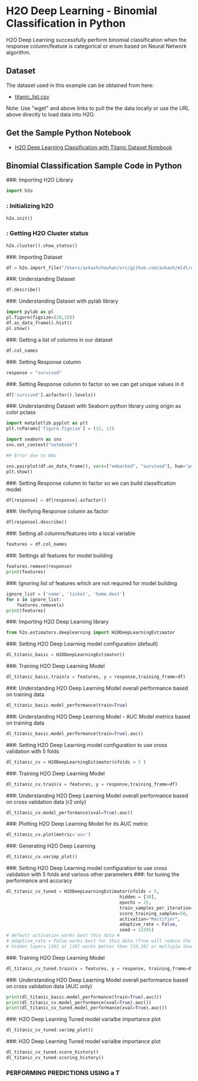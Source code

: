 # H2O Deep Learning - Binomial Classification in Python # 

H2O Deep Learning successfully perform binomial classification when the response column/feature is categorical or enum based on Neural Network algorithm. 

## Dataset ##
The dataset used in this example can be obtained from here:
 - [titanic_list.csv](https://raw.githubusercontent.com/Avkash/mldl/master/data/titanic_list.csv)

Note: Use "wget" and above links to pull the the data locally or use the URL above directly to load data into H2O.
  
## Get the Sample Python Notebook ##
  - [H2O Deep Learning Classification with Titanic Dataset Notebook](https://github.com/Avkash/mldl/blob/master/notebook/h2o/H2O_DeepLearning_Classification_titanic.ipynb)
  
## Binomial Classification Sample Code in Python ##

###: Importing H2O Library
```python
import h2o
```


### : Initializing h2O
```python
h2o.init()
```


### : Getting H2O Cluster status
```python
h2o.cluster().show_status()
```

###: Importing Dataset
```python
df = h2o.import_file("/Users/avkashchauhan/src/github.com/avkash/mldl/data/titanic_list.csv")
```


###: Understanding Dataset
```python
df.describe()
```


###: Understanding Dataset with pylab library
```python
import pylab as pl
pl.figure(figsize=(20,10))
df.as_data_frame().hist()
pl.show()
```


###: Getting a list of columns in our dataset
```python
df.col_names
```


###: Setting Response column
```python
response = "survived"
```


###: Setting Response column to factor so we can get unique values in it
```python
df['survived'].asfactor().levels()
```


###: Understanding Dataset with Seaborn python library using origin as color pclass
```python
import matplotlib.pyplot as plt
plt.rcParams['figure.figsize'] = (12, 12)

import seaborn as sns
sns.set_context("notebook")

## Error due to NAs

sns.pairplot(df.as_data_frame(), vars=["embarked", "survived"], hue="pclass");
plt.show()
```


###: Setting Response column to factor so we can build classification model
```python
df[response] = df[response].asfactor()
```


###: Verifying Response column as factor 
```python
df[response].describe()
```


###: Setting all columns/features into a local variable
```python
features = df.col_names
```


###: Settings all features for model building
```python
features.remove(response)
print(features)
```


###: Ignoring list of features which are not required for model building
```python
ignore_list = ['name', 'ticket', 'home.dest']
for x in ignore_list:
    features.remove(x)
print(features)    
```


###: Importing H2O Deep Learning library
```python
from h2o.estimators.deeplearning import H2ODeepLearningEstimator
```


###: Setting H2O Deep Learning model configuration (default)
```python
dl_titanic_basic = H2ODeepLearningEstimator()
```


###: Training H2O Deep Learning Model 
```python
dl_titanic_basic.train(x = features, y = response,training_frame=df)
```


###: Understanding H2O Deep Learning Model overall performance based on training data
```python
dl_titanic_basic.model_performance(train=True)
```


###: Understanding H2O Deep Learning Model - AUC Model metrics based on training data
```python
dl_titanic_basic.model_performance(train=True).auc()
```


###: Setting H2O Deep Learning model configuration to use cross validation with 5 folds
```python
dl_titanic_cv = H2ODeepLearningEstimator(nfolds = 5 )
```


###: Training H2O Deep Learning Model
```python
dl_titanic_cv.train(x = features, y = response,training_frame=df)
```


###: Understanding H2O Deep Learning Model overall performance based on cross validation data (r2 only)
```python
dl_titanic_cv.model_performance(xval=True).auc()
```


###: Plotting H2O Deep Learning Model for its AUC metric 
```python
dl_titanic_cv.plot(metric='auc')
```


###: Generating H2O Deep Learning 
```python
dl_titanic_cv.varimp_plot()
```


###: Setting H2O Deep Learning model configuration to use cross validation with 5 folds and various other parameters
###: for tuning the performance and accuracy
```python
dl_titanic_cv_tuned = H2ODeepLearningEstimator(nfolds = 5,
                                           hidden = [30],
                                           epochs = 25,
                                           train_samples_per_iteration=20,
                                           score_training_samples=50,
                                           activation="Rectifier",
                                           adaptive_rate = False,
                                           seed = 12345)
# default activation works best this data #
# adaptive_rate = False works best for this data (True will reduce the accuracy) #
# hidden layers [20] or [30] works better then [10,10] or multiple levels #
```


###: Training H2O Deep Learning Model 
```python
dl_titanic_cv_tuned.train(x = features, y = response, training_frame=df)
```


###: Understanding H2O Deep Learning Model overall performance based on cross validation data (AUC only)
```python
print(dl_titanic_basic.model_performance(train=True).auc())
print(dl_titanic_cv.model_performance(xval=True).auc())
print(dl_titanic_cv_tuned.model_performance(xval=True).auc())
```


###:  H2O Deep Learning Tuned model varialbe importance plot
```python
dl_titanic_cv_tuned.varimp_plot()
```


###:  H2O Deep Learning Tuned model varialbe importance plot
```python
dl_titanic_cv_tuned.score_history()
dl_titanic_cv_tuned.scoring_history()
```


### PERFORMING PREDICTIONS USING a T
